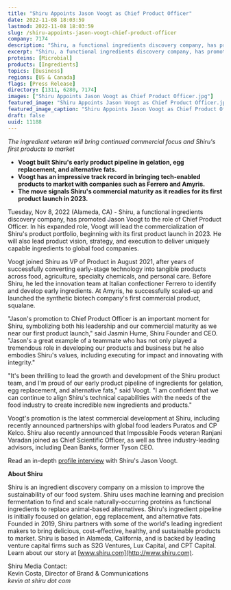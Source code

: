 ```yaml
---
title: "Shiru Appoints Jason Voogt as Chief Product Officer"
date: 2022-11-08 18:03:59
lastmod: 2022-11-08 18:03:59
slug: /shiru-appoints-jason-voogt-chief-product-officer
company: 7174
description: "Shiru, a functional ingredients discovery company, has promoted Jason Voogt to the role of Chief Product Officer."
excerpt: "Shiru, a functional ingredients discovery company, has promoted Jason Voogt to the role of Chief Product Officer."
proteins: [Microbial]
products: [Ingredients]
topics: [Business]
regions: [US & Canada]
flags: [Press Release]
directory: [1311, 6280, 7174]
images: ["Shiru Appoints Jason Voogt as Chief Product Officer.jpg"]
featured_image: "Shiru Appoints Jason Voogt as Chief Product Officer.jpg"
featured_image_caption: "Shiru Appoints Jason Voogt as Chief Product Officer"
draft: false
uuid: 11188
---
```

*The ingredient veteran will bring continued commercial focus and
Shiru's first products to market*

-   **Voogt built Shiru's early product pipeline in gelation, egg
    replacement, and alternative fats.**
-   **Voogt has an impressive track record in bringing tech-enabled
    products to market with companies such as Ferrero and Amyris.**
-   **The move signals Shiru's commercial maturity as it readies for its
    first product launch in 2023.**

Tuesday, Nov 8, 2022 (Alameda, CA) - Shiru, a functional ingredients
discovery company, has promoted Jason Voogt to the role of Chief Product
Officer. In his expanded role, Voogt will lead the commercialization of
Shiru's product portfolio, beginning with its first product launch in
2023. He will also lead product vision, strategy, and execution to
deliver uniquely capable ingredients to global food companies.

Voogt joined Shiru as VP of Product in August 2021, after years of
successfully converting early-stage technology into tangible products
across food, agriculture, specialty chemicals, and personal care. Before
Shiru, he led the innovation team at Italian confectioner Ferrero to
identify and develop early ingredients. At Amyris, he successfully
scaled-up and launched the synthetic biotech company's first commercial
product, squalane. 

"Jason's promotion to Chief Product Officer is an important moment for
Shiru, symbolizing both his leadership and our commercial maturity as we
near our first product launch," said Jasmin Hume, Shiru Founder and CEO.
"Jason's a great example of a teammate who has not only played a
tremendous role in developing our products and business but he also
embodies Shiru's values, including executing for impact and innovating
with integrity."

"It's been thrilling to lead the growth and development of the Shiru
product team, and I'm proud of our early product pipeline of ingredients
for gelation, egg replacement, and alternative fats," said Voogt. "I am
confident that we can continue to align Shiru's technical capabilities
with the needs of the food industry to create incredible new ingredients
and products."

Voogt's promotion is the latest commercial development at Shiru,
including recently announced partnerships with global food leaders
Puratos and CP Kelco. Shiru also recently announced that Impossible
Foods veteran Ranjani Varadan joined as Chief Scientific Officer, as
well as three industry-leading advisors, including Dean Banks, former
Tyson CEO.

Read an in-depth [profile
interview](https://www.shiru.com/post/jason-voogt-shiru-chief-product-officer/)
with Shiru's Jason Voogt.

**About Shiru**

Shiru is an ingredient discovery company on a mission to improve the
sustainability of our food system. Shiru uses machine learning and
precision fermentation to find and scale naturally-occurring proteins as
functional ingredients to replace animal-based alternatives. Shiru's
ingredient pipeline is initially focused on gelation, egg replacement,
and alternative fats. Founded in 2019, Shiru partners with some of the
world's leading ingredient makers to bring delicious, cost-effective,
healthy, and sustainable products to market. Shiru is based in Alameda,
California, and is backed by leading venture capital firms such as S2G
Ventures, Lux Capital, and CPT Capital. Learn about our story at
[www.shiru.com](http://www.shiru.com).

Shiru Media Contact:\
Kevin Costa, Director of Brand & Communications\
*kevin at shiru dot com*
